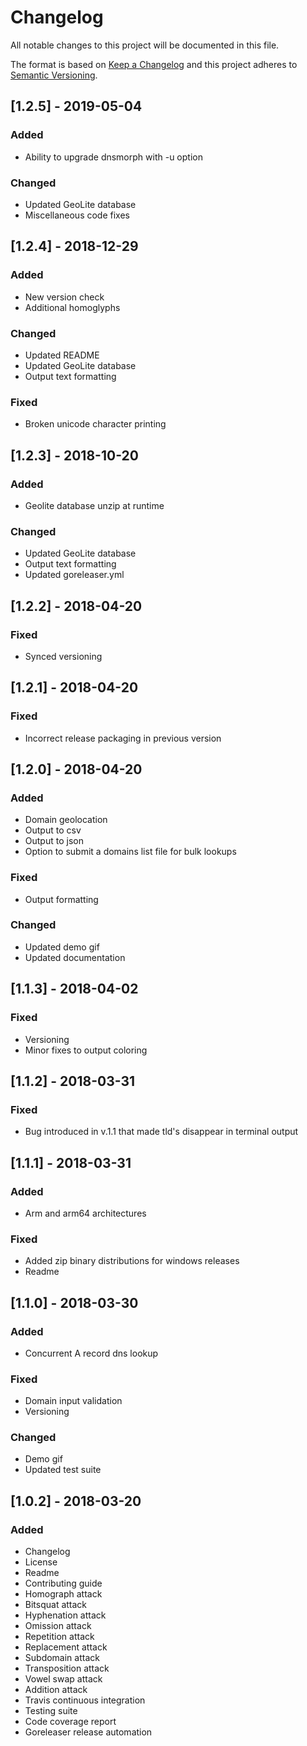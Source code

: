 # Changelog
All notable changes to this project will be documented in this file.

The format is based on [Keep a Changelog](http://keepachangelog.com/en/1.0.0/)
and this project adheres to [Semantic Versioning](http://semver.org/spec/v2.0.0.html).

## [1.2.5] - 2019-05-04

### Added

- Ability to upgrade dnsmorph with -u option

### Changed

- Updated GeoLite database
- Miscellaneous code fixes

## [1.2.4] - 2018-12-29

### Added

- New version check
- Additional homoglyphs

### Changed

- Updated README
- Updated GeoLite database
- Output text formatting

### Fixed

- Broken unicode character printing

## [1.2.3] - 2018-10-20

### Added

- Geolite database unzip at runtime

### Changed

- Updated GeoLite database
- Output text formatting
- Updated goreleaser.yml

## [1.2.2] - 2018-04-20

### Fixed

- Synced versioning

## [1.2.1] - 2018-04-20

### Fixed

- Incorrect release packaging in previous version

## [1.2.0] - 2018-04-20

### Added

- Domain geolocation
- Output to csv
- Output to json
- Option to submit a domains list file for bulk lookups

### Fixed

- Output formatting

### Changed

- Updated demo gif
- Updated documentation

## [1.1.3] - 2018-04-02

### Fixed

- Versioning
- Minor fixes to output coloring

## [1.1.2] - 2018-03-31

### Fixed

- Bug introduced in v.1.1 that made tld's disappear in terminal output

## [1.1.1] - 2018-03-31

### Added

- Arm and arm64 architectures

### Fixed

- Added zip binary distributions for windows releases
- Readme

## [1.1.0] - 2018-03-30

### Added

- Concurrent A record dns lookup

### Fixed

- Domain input validation
- Versioning

### Changed

- Demo gif
- Updated test suite

## [1.0.2] - 2018-03-20

### Added

- Changelog
- License
- Readme
- Contributing guide
- Homograph attack
- Bitsquat attack
- Hyphenation attack
- Omission attack
- Repetition attack
- Replacement attack
- Subdomain attack
- Transposition attack
- Vowel swap attack
- Addition attack
- Travis continuous integration
- Testing suite
- Code coverage report
- Goreleaser release automation
